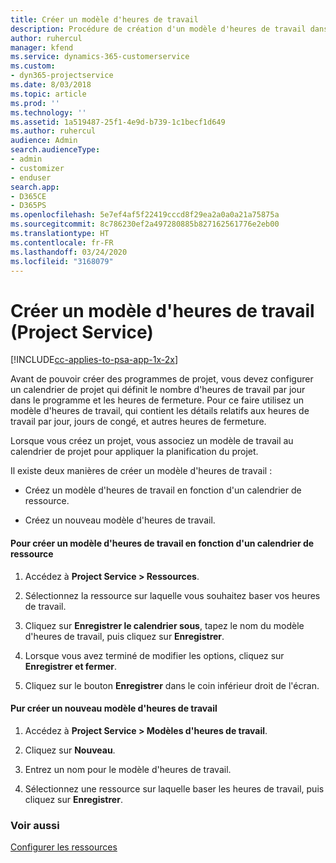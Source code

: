 ```yaml
---
title: Créer un modèle d'heures de travail
description: Procédure de création d'un modèle d'heures de travail dans Project Service
author: ruhercul
manager: kfend
ms.service: dynamics-365-customerservice
ms.custom:
- dyn365-projectservice
ms.date: 8/03/2018
ms.topic: article
ms.prod: ''
ms.technology: ''
ms.assetid: 1a519487-25f1-4e9d-b739-1c1becf1d649
ms.author: ruhercul
audience: Admin
search.audienceType:
- admin
- customizer
- enduser
search.app:
- D365CE
- D365PS
ms.openlocfilehash: 5e7ef4af5f22419cccd8f29ea2a0a0a21a75875a
ms.sourcegitcommit: 8c786230ef2a497280885b827162561776e2eb00
ms.translationtype: HT
ms.contentlocale: fr-FR
ms.lasthandoff: 03/24/2020
ms.locfileid: "3168079"
---
```

# <a name="create-a-work-hours-template-project-service"></a>Créer un modèle d'heures de travail (Project Service)

[!INCLUDE[cc-applies-to-psa-app-1x-2x](../includes/cc-applies-to-psa-app-1x-2x.md)]

Avant de pouvoir créer des programmes de projet, vous devez configurer un calendrier de projet qui définit le nombre d'heures de travail par jour dans le programme et les heures de fermeture. Pour ce faire utilisez un modèle d'heures de travail, qui contient les détails relatifs aux heures de travail par jour, jours de congé, et autres heures de fermeture.  
  
 Lorsque vous créez un projet, vous associez un modèle de travail au calendrier de projet pour appliquer la planification du projet.  
  
 Il existe deux manières de créer un modèle d'heures de travail :  
  
-   Créez un modèle d'heures de travail en fonction d'un calendrier de ressource.  
  
-   Créez un nouveau modèle d'heures de travail.  
  
#### <a name="to-create-a-work-hours-template-based-on-a-resources-calendar"></a>Pour créer un modèle d'heures de travail en fonction d'un calendrier de ressource  
  
1.  Accédez à **Project Service > Ressources**.  
  
2.  Sélectionnez la ressource sur laquelle vous souhaitez baser vos heures de travail.  
  
3.  Cliquez sur **Enregistrer le calendrier sous**, tapez le nom du modèle d'heures de travail, puis cliquez sur **Enregistrer**.  
  
4.  Lorsque vous avez terminé de modifier les options, cliquez sur **Enregistrer et fermer**.  
  
5.  Cliquez sur le bouton **Enregistrer** dans le coin inférieur droit de l'écran.  
  
#### <a name="to-create-a-new-work-hours-template"></a>Pur créer un nouveau modèle d'heures de travail  
  
1.  Accédez à **Project Service > Modèles d'heures de travail**.  
  
2.  Cliquez sur **Nouveau**.  
  
3.  Entrez un nom pour le modèle d'heures de travail.  
  
4.  Sélectionnez une ressource sur laquelle baser les heures de travail, puis cliquez sur **Enregistrer**.  
  
### <a name="see-also"></a>Voir aussi  
 [Configurer les ressources](../project-service/set-up-resources.md)
